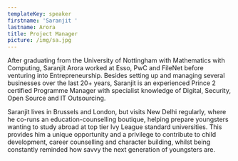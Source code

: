 ```yaml
---
templateKey: speaker
firstname: 'Saranjit '
lastname: Arora
title: Project Manager
picture: /img/sa.jpg
---
```

After graduating from the University of Nottingham with Mathematics with Computing, Saranjit Arora worked at Esso, PwC and FileNet before venturing into Entrepreneurship. Besides setting up and managing several businesses over the last 20+ years, Saranjit is an experienced Prince 2 certified Programme Manager with specialist knowledge of Digital, Security, Open Source and IT Outsourcing.

Saranjit lives in Brussels and London, but visits New Delhi regularly, where he co-runs an education-counselling boutique, helping prepare youngsters wanting to study abroad at top tier Ivy League standard universities. This provides him a unique opportunity and a privilege to contribute to child development, career counselling and character building, whilst being constantly reminded how savvy the next generation of youngsters are.

